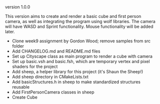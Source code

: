 version 1.0.0

This version aims to create and render a basic cube and first person camera, as well as integrating the program using
wolf libraries. The camera will have WASD and Sprint functionality. Mouse functionality will be added later.

- Clone week9 assignment by Gordon Wood; remove samples from src folder
- Add CHANGELOG.md and README.md files
- Set up Cityscape class as main program to render a cube with camera
- Set up basic.vsh and basic.fsh, which are temporary vertex and pixel shaders for the project
- Add sheep, a helper library for this project (it's Shaun the Sheep!)
- Add sheep directory in CMakeLists.txt
- Add basicStructures.h in sheep to make standardized structures reusable
- Add FirstPersonCamera classes in sheep
- Create Cube